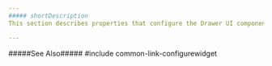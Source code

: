 ```yaml
---
##### shortDescription
This section describes properties that configure the Drawer UI component's contents, behavior and appearance.

---
```

#####See Also#####
#include common-link-configurewidget